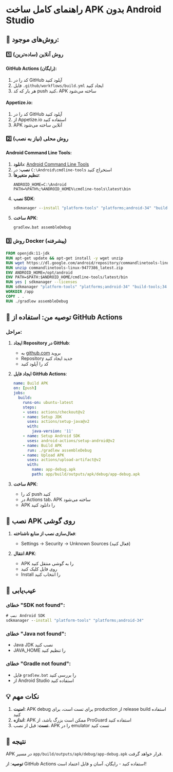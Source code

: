 # راهنمای کامل ساخت APK بدون Android Studio

## 🎯 روش‌های موجود:

### 1️⃣ **روش آنلاین (ساده‌ترین)**

#### GitHub Actions (رایگان):
1. کد را در GitHub آپلود کنید
2. فایل `.github/workflows/build.yml` ایجاد کنید
3. هر بار که کد push کنید، APK ساخته می‌شود

#### Appetize.io:
1. کد را در GitHub آپلود کنید
2. از Appetize.io استفاده کنید
3. APK آنلاین ساخته می‌شود

### 2️⃣ **روش محلی (نیاز به نصب)**

#### Android Command Line Tools:
1. **دانلود**: [Android Command Line Tools](https://developer.android.com/studio#command-tools)
2. **نصب**: در `C:\Android\cmdline-tools` استخراج کنید
3. **تنظیم متغیرها**:
   ```
   ANDROID_HOME=C:\Android
   PATH=%PATH%;%ANDROID_HOME%\cmdline-tools\latest\bin
   ```
4. **نصب SDK**:
   ```cmd
   sdkmanager --install "platform-tools" "platforms;android-34" "build-tools;34.0.0"
   ```
5. **ساخت APK**:
   ```cmd
   gradlew.bat assembleDebug
   ```

### 3️⃣ **روش Docker (پیشرفته)**

```dockerfile
FROM openjdk:11-jdk
RUN apt-get update && apt-get install -y wget unzip
RUN wget https://dl.google.com/android/repository/commandlinetools-linux-9477386_latest.zip
RUN unzip commandlinetools-linux-9477386_latest.zip
ENV ANDROID_HOME=/opt/android
ENV PATH=$PATH:$ANDROID_HOME/cmdline-tools/latest/bin
RUN yes | sdkmanager --licenses
RUN sdkmanager "platform-tools" "platforms;android-34" "build-tools;34.0.0"
WORKDIR /app
COPY . .
RUN ./gradlew assembleDebug
```

## 🚀 **توصیه من: استفاده از GitHub Actions**

### مراحل:
1. **ایجاد Repository در GitHub**:
   - به [github.com](https://github.com) بروید
   - Repository جدید ایجاد کنید
   - کد را آپلود کنید

2. **ایجاد فایل GitHub Actions**:
   ```yaml
   name: Build APK
   on: [push]
   jobs:
     build:
       runs-on: ubuntu-latest
       steps:
       - uses: actions/checkout@v2
       - name: Setup JDK
         uses: actions/setup-java@v2
         with:
           java-version: '11'
       - name: Setup Android SDK
         uses: android-actions/setup-android@v2
       - name: Build APK
         run: ./gradlew assembleDebug
       - name: Upload APK
         uses: actions/upload-artifact@v2
         with:
           name: app-debug.apk
           path: app/build/outputs/apk/debug/app-debug.apk
   ```

3. **ساخت APK**:
   - کد را push کنید
   - در Actions tab، APK ساخته می‌شود
   - APK را دانلود کنید

## 📱 **نصب APK روی گوشی**

1. **فعال‌سازی نصب از منابع ناشناخته**:
   - Settings → Security → Unknown Sources (فعال کنید)

2. **انتقال APK**:
   - APK را به گوشی منتقل کنید
   - روی فایل کلیک کنید
   - Install را انتخاب کنید

## 🔧 **عیب‌یابی**

### خطای "SDK not found":
```cmd
# نصب Android SDK
sdkmanager --install "platform-tools" "platforms;android-34"
```

### خطای "Java not found":
- Java JDK نصب کنید
- JAVA_HOME را تنظیم کنید

### خطای "Gradle not found":
- فایل `gradlew.bat` را بررسی کنید
- از Android Studio استفاده کنید

## 💡 **نکات مهم**

1. **امنیت**: APK debug برای تست است، برای production از release build استفاده کنید
2. **اندازه**: APK ممکن است بزرگ باشد، از ProGuard استفاده کنید
3. **تست**: قبل از نصب، APK را در emulator تست کنید

## 🎯 **نتیجه**

APK در مسیر `app/build/outputs/apk/debug/app-debug.apk` قرار خواهد گرفت.

**توصیه**: از GitHub Actions استفاده کنید - رایگان، آسان و قابل اعتماد است!

